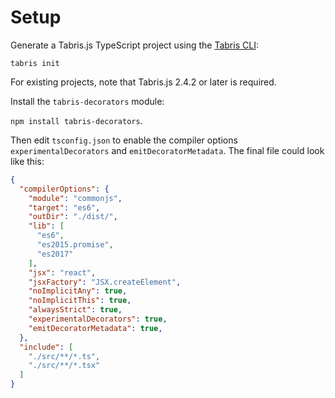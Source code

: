 # Setup

Generate a Tabris.js TypeScript project using the [Tabris CLI](https://www.npmjs.com/package/tabris-cli):

`tabris init`

For existing projects, note that Tabris.js 2.4.2 or later is required.

Install the `tabris-decorators` module:

`npm install tabris-decorators`.

Then edit `tsconfig.json` to enable the compiler options `experimentalDecorators` and `emitDecoratorMetadata`. The final file could look like this:

```json
{
  "compilerOptions": {
    "module": "commonjs",
    "target": "es6",
    "outDir": "./dist/",
    "lib": [
      "es6",
      "es2015.promise",
      "es2017"
    ],
    "jsx": "react",
    "jsxFactory": "JSX.createElement",
    "noImplicitAny": true,
    "noImplicitThis": true,
    "alwaysStrict": true,
    "experimentalDecorators": true,
    "emitDecoratorMetadata": true,
  },
  "include": [
    "./src/**/*.ts",
    "./src/**/*.tsx"
  ]
}
```
